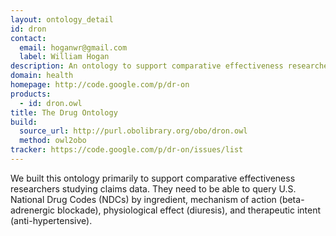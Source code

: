 ```yaml
---
layout: ontology_detail
id: dron
contact: 
  email: hoganwr@gmail.com
  label: William Hogan
description: An ontology to support comparative effectiveness researchers studying claims data.
domain: health
homepage: http://code.google.com/p/dr-on
products: 
  - id: dron.owl
title: The Drug Ontology
build:
  source_url: http://purl.obolibrary.org/obo/dron.owl
  method: owl2obo
tracker: https://code.google.com/p/dr-on/issues/list
---
```


We built this ontology primarily to support comparative effectiveness researchers studying claims data. They need to be able to query U.S. National Drug Codes (NDCs) by ingredient, mechanism of action (beta-adrenergic blockade), physiological effect (diuresis), and therapeutic intent (anti-hypertensive).
